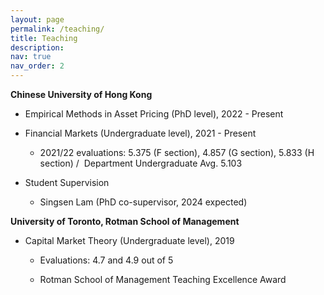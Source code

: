 ```yaml
---
layout: page
permalink: /teaching/
title: Teaching
description: 
nav: true
nav_order: 2
---
```


<p><strong>Chinese University of Hong Kong</strong></p>
<ul>
    <li>
        <p>Empirical Methods in Asset Pricing (PhD level), 2022 - Present</p>
    </li>
    <li>
        <p>Financial Markets (Undergraduate level), 2021 - Present</p>
        <ul>
            <li>
                <p>2021/22 evaluations: 5.375 (F section), 4.857 (G section), 5.833 (H section) / &nbsp;Department Undergraduate Avg. 5.103</p>
            </li>
        </ul>
    </li>
    <li>
        <p>Student Supervision</p>
        <ul>
            <li>
                <p>Singsen Lam (PhD co-supervisor, 2024 expected)</p>
            </li>
        </ul>
    </li>
</ul>
<p><strong>University of Toronto, Rotman School of Management</strong></p>
<ul>
    <li>
        <p>Capital Market Theory (Undergraduate level), 2019</p>
        <ul>
            <li>
                <p>Evaluations: 4.7 and 4.9 out of 5</p>
            </li>
            <li>
                <p>Rotman School of Management Teaching Excellence Award</p>
            </li>
        </ul>
    </li>
</ul>
